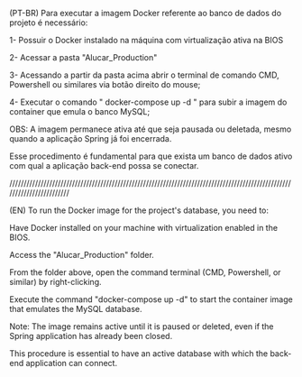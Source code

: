 (PT-BR)
Para executar a imagem Docker referente ao banco de dados do projeto é necessário:

1- Possuir o Docker instalado na máquina com virtualização ativa na BIOS

2- Acessar a pasta "Alucar_Production"

3- Acessando a partir da pasta acima abrir o terminal de comando CMD, Powershell ou similares via botão direito do mouse;

4- Executar o comando "  docker-compose up -d   " para subir a imagem do container que emula o banco MySQL;

OBS: A imagem permanece ativa até que seja pausada ou deletada, mesmo quando a aplicação Spring já foi encerrada.

Esse procedimento é fundamental para que exista um banco de dados ativo com qual a aplicação back-end possa se conectar.

////////////////////////////////////////////////////////////////////////////////////////////////////////////////////////

(EN)
To run the Docker image for the project's database, you need to:

Have Docker installed on your machine with virtualization enabled in the BIOS.

Access the "Alucar_Production" folder.

From the folder above, open the command terminal (CMD, Powershell, or similar) by right-clicking.

Execute the command "docker-compose up -d" to start the container image that emulates the MySQL database.

Note: The image remains active until it is paused or deleted, even if the Spring application has already been closed.

This procedure is essential to have an active database with which the back-end application can connect.